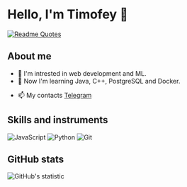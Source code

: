 # Hello, I'm Timofey 👋

[![Readme Quotes](https://quotes-github-readme.vercel.app/api?type=horizontal&theme=dark)](https://github.com/piyushsuthar/github-readme-quotes)

## About me

- 👀 I'm intrested in web development and ML.
- 🌱 Now I'm learning Java, C++, PostgreSQL and Docker.
<!-- - 💞️ Я ищу сотрудничество по ... -->
- 📫 My contacts [Telegram](https://t.me/TimoxGagarin)

<!-- ## My projects

- [Название проекта 1](ссылка на проект) - краткое описание проекта 1.
- [Название проекта 2](ссылка на проект) - краткое описание проекта 2.
-->
## Skills and instruments

![JavaScript](https://img.shields.io/badge/-JavaScript-000?&logo=JavaScript)
![Python](https://img.shields.io/badge/-Python-000?&logo=Python)
![Git](https://img.shields.io/badge/-Git-000?&logo=Git)

## GitHub stats

![GitHub's statistic](https://github-readme-stats.vercel.app/api?username=TimoxGagarin&show_icons=true&theme=radical)
